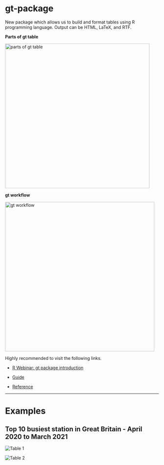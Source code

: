 # gt-package


New package which allows us to build and format tables using R programming language. Output can be HTML, LaTeX, and RTF.


**Parts of gt table**

<img width="473" alt="parts of gt table" src="https://user-images.githubusercontent.com/37122520/57220075-eb7ab600-6ff1-11e9-824c-fb63ad34947f.png">


**gt workflow**

<img width="489" alt="gt workflow" src="https://user-images.githubusercontent.com/37122520/57220084-f1709700-6ff1-11e9-8b61-fc8403a7a2dc.png">



Highly recommended to visit the following links.

- [R Webinar: gt package introduction](https://resources.rstudio.com/rstudio-conf-2019/introducing-the-gt-package)

- [Guide](https://github.com/rstudio/gt)

- [Reference](https://yutannihilation.github.io/gt/reference/index.html)


<hr>

# Examples 

## Top 10 busiest station in Great Britain - April 2020 to March 2021

![Table 1](https://user-images.githubusercontent.com/37122520/143762976-cdff8db6-6d1f-448d-918e-bc656800ccf3.jpg)

![Table 2](https://user-images.githubusercontent.com/37122520/143762979-d8737ac0-e12f-4e75-b6e1-fe32db9b746a.jpg)

